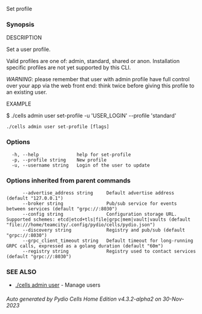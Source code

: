Set profile

### Synopsis


DESCRIPTION

  Set a user profile.

  Valid profiles are one of: admin, standard, shared or anon.
  Installation specific profiles are not yet supported by this CLI.

  *WARNING*: please remember that user with admin profile have full control over your app via the web front end: 
  think twice before giving this profile to an existing user.

EXAMPLE

  $ ./cells admin user set-profile -u 'USER_LOGIN' --profile 'standard'



```
./cells admin user set-profile [flags]
```

### Options

```
  -h, --help              help for set-profile
  -p, --profile string    New profile
  -u, --username string   Login of the user to update
```

### Options inherited from parent commands

```
      --advertise_address string     Default advertise address (default "127.0.0.1")
      --broker string                Pub/sub service for events between services (default "grpc://:8030")
      --config string                Configuration storage URL. Supported schemes: etcd|etcd+tls|file|grpc|mem|vault|vaults (default "file:///home/teamcity/.config/pydio/cells/pydio.json")
      --discovery string             Registry and pub/sub (default "grpc://:8030")
      --grpc_client_timeout string   Default timeout for long-running GRPC calls, expressed as a golang duration (default "60m")
      --registry string              Registry used to contact services (default "grpc://:8030")
```

### SEE ALSO

* [./cells admin user](./cells-admin-user)	 - Manage users

###### Auto generated by Pydio Cells Home Edition v4.3.2-alpha2 on 30-Nov-2023

